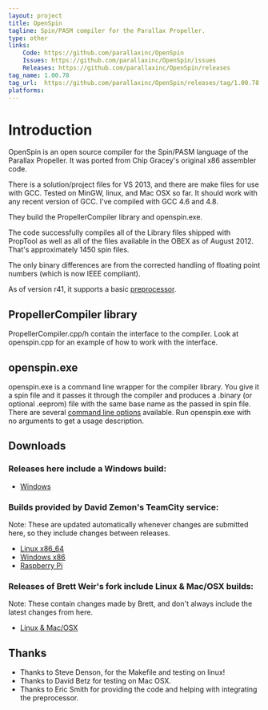 ```yaml
---
layout: project
title: OpenSpin
tagline: Spin/PASM compiler for the Parallax Propeller.
type: other
links:
    Code: https://github.com/parallaxinc/OpenSpin
    Issues: https://github.com/parallaxinc/OpenSpin/issues
    Releases: https://github.com/parallaxinc/OpenSpin/releases
tag_name: 1.00.78
tag_url:  https://github.com/parallaxinc/OpenSpin/releases/tag/1.00.78
platforms:
---
```

Introduction
============

OpenSpin is an open source compiler for the Spin/PASM language of the Parallax Propeller. It was ported from Chip Gracey's original x86 assembler code.

There is a solution/project files for VS 2013, and there are make files for use with GCC. Tested on MinGW, linux, and Mac OSX so far. It should work with any recent version of GCC. I've compiled with GCC 4.6 and 4.8.

They build the PropellerCompiler library and openspin.exe.

The code successfully compiles all of the Library files shipped with PropTool as well as all of the files available in the OBEX as of August 2012. That's approximately 1450 spin files.

The only binary differences are from the corrected handling of floating point numbers (which is now IEEE compliant).

As of version r41, it supports a basic [preprocessor](https://github.com/reltham/OpenSpin/wiki/Preprocessor).

PropellerCompiler library
-------------------------

PropellerCompiler.cpp/h contain the interface to the compiler. Look at openspin.cpp for an example of how to work with the interface.

openspin.exe
------------

openspin.exe is a command line wrapper for the compiler library. You give it a spin file and it passes it through the compiler and produces a .binary (or optional .eeprom) file with the same base name as the passed in spin file. There are several [command line options](https://github.com/reltham/OpenSpin/wiki/CommandLine) available. Run openspin.exe with no arguments to get a usage description.

Downloads
---------

### Releases here include a Windows build:
* [Windows](https://github.com/parallaxinc/OpenSpin/releases)

### Builds provided by David Zemon's TeamCity service:
 Note: These are updated automatically whenever changes are submitted here, so they include changes between releases.
* [Linux x86_64](http://david.zemon.name:8111/repository/download/OpenSpin_LinuxX8664/lastSuccessful/openspin.tar.gz?guest=1)
* [Windows x86](http://david.zemon.name:8111/repository/download/OpenSpin_WindowsX86/lastSuccessful/openspin.zip?guest=1)
* [Raspberry Pi](http://david.zemon.name:8111/repository/download/OpenSpin_RaspberryPi/lastSuccessful/openspin.tar.gz?guest=1)

### Releases of Brett Weir's fork include Linux & Mac/OSX builds:
 Note: These contain changes made by Brett, and don't always include the latest changes from here.
* [Linux & Mac/OSX](https://github.com/bweir/OpenSpin/releases)

Thanks
------

* Thanks to Steve Denson, for the Makefile and testing on linux!
* Thanks to David Betz for testing on Mac OSX.
* Thanks to Eric Smith for providing the code and helping with integrating the preprocessor.


